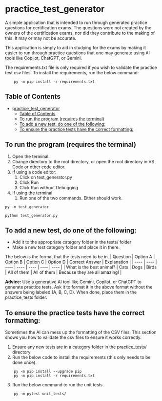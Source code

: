 # practice_test_generator
A simple application that is intended to run through generated practice questions for certification exams. The questions were not created by the owners of the certification exams, nor did they contribute to the making of this. It may or may not be accurate.

This application is simply to aid in studying for the exams by making it easier to run through practice questions that one may generate using AI tools like Copilot, ChatGPT, or Gemini.

The requirements.txt file is only required if you wish to validate the practice test csv files. To install the requirements, run the below command:
```
    py -m pip install -r requirements.txt
```
## Table of Contents
- [practice\_test\_generator](#practice_test_generator)
  - [Table of Contents](#table-of-contents)
  - [To run the program (requires the terminal)](#to-run-the-program-requires-the-terminal)
  - [To add a new test, do one of the following:](#to-add-a-new-test-do-one-of-the-following)
  - [To ensure the practice tests have the correct formatting:](#to-ensure-the-practice-tests-have-the-correct-formatting)

## To run the program (requires the terminal)
1. Open the terminal.
2. Change directory to the root directory, or open the root directory in VS Code or other code editor.
3. If using a code editor:
   1. Click on test_generator.py
   2. Click Run
   3. Click Run without Debugging
4. If using the terminal
   1. Run one of the two commands. Either should work.

```
py -m test_generator
```
```
python test_generator.py
```
## To add a new test, do one of the following:
- Add it to the appropriate category folder in the tests/ folder 
- Make a new test category folder and place it in there.

The below is the format that the tests need to be in.
| Question | Option A | Option B | Option C | Option D | Correct Answer | Explanation |
| ---- | ---- | ---- | ---- | ---- | ---- | ---- | 
| What is the best animal? | Cats | Dogs | Birds | All of them | All of them | Because they are all amazing! |

**Advice:** Use a generative AI tool like Gemini, Copilot, or ChatGPT to generate practice tests. Ask it to format it in the above format without the answers being labeled (A, B, C, D). When done, place them in the practice_tests folder.

## To ensure the practice tests have the correct formatting:
Sometimes the AI can mess up the formatting of the CSV files. This section shows you how to validate the csv files to ensure it works correctly.

1. Ensure any new tests are in a category folder in the practice_tests/ directory
2. Run the below code to install the requirements (this only needs to be done once).

```
    py -m pip install --upgrade pip
    py -m pip install -r requirements.txt
```
3. Run the below command to run the unit tests.
```
    py -m pytest unit_tests/ 
```